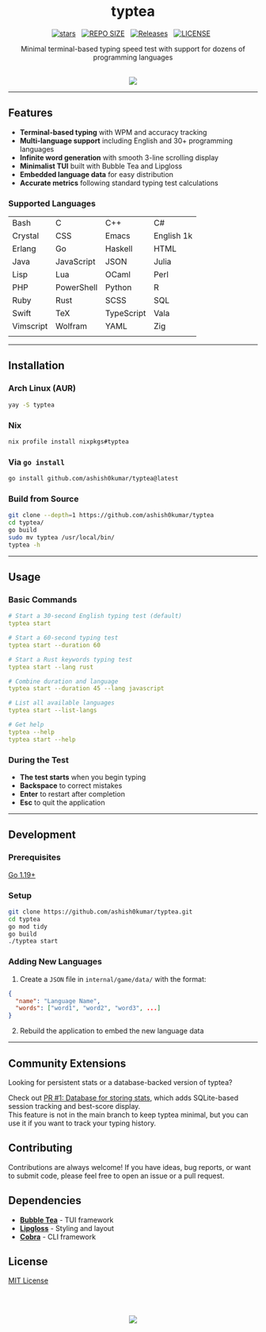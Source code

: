 <h1 align="center">typtea</h1>

<div align="center">
<p>
<a href="https://github.com/ashish0kumar/typtea/stargazers"><img src="https://img.shields.io/github/stars/ashish0kumar/typtea?style=for-the-badge&logo=starship&color=C9CBFF&logoColor=C9CBFF&labelColor=302D41" alt="stars"><a>&nbsp;&nbsp;
<a href="https://github.com/ashish0kumar/typtea/"><img src="https://img.shields.io/github/repo-size/ashish0kumar/typtea?style=for-the-badge&logo=hyprland&logoColor=f9e2af&label=Size&labelColor=302D41&color=f9e2af" alt="REPO SIZE"></a>&nbsp;&nbsp;
<a href="https://github.com/ashish0kumar/typtea/releases"><img src="https://img.shields.io/github/v/release/ashish0kumar/typtea?style=for-the-badge&logo=github&logoColor=eba0ac&label=Release&labelColor=302D41&color=eba0ac" alt="Releases"></a>&nbsp;&nbsp;
<a href="https://github.com/ashish0kumar/typtea/blob/main/LICENSE"><img src="https://img.shields.io/github/license/ashish0kumar/typtea?style=for-the-badge&logo=&color=CBA6F7&logoColor=CBA6F7&labelColor=302D41" alt="LICENSE"></a>&nbsp;&nbsp;
</p>
</div>

<p align="center">Minimal terminal-based typing speed test with support for dozens of programming languages</p>

<br>
<div align="center">
<img src="assets/example.gif" />
</div>

---

## Features

- **Terminal-based typing** with WPM and accuracy tracking
- **Multi-language support** including English and 30+ programming languages
- **Infinite word generation** with smooth 3-line scrolling display
- **Minimalist TUI** built with Bubble Tea and Lipgloss
- **Embedded language data** for easy distribution
- **Accurate metrics** following standard typing test calculations

### Supported Languages

| | | | |
|-----------|-----------|-----------|-----------|
| Bash      | C         | C++       | C#        |
| Crystal   | CSS       | Emacs     | English 1k|
| Erlang    | Go        | Haskell   | HTML      |
| Java      | JavaScript| JSON      | Julia     |
| Lisp      | Lua       | OCaml     | Perl      |
| PHP       | PowerShell| Python    | R         |
| Ruby      | Rust      | SCSS      | SQL       |
| Swift     | TeX       | TypeScript| Vala      |
| Vimscript | Wolfram   | YAML      | Zig       |
| | | | |

---

## Installation

### Arch Linux (AUR)

```bash
yay -S typtea
```

### Nix

```bash
nix profile install nixpkgs#typtea
```

### Via `go install`

```bash
go install github.com/ashish0kumar/typtea@latest
```

### Build from Source

```bash
git clone --depth=1 https://github.com/ashish0kumar/typtea
cd typtea/
go build
sudo mv typtea /usr/local/bin/
typtea -h
```

---

## Usage

### Basic Commands

```yaml
# Start a 30-second English typing test (default)
typtea start

# Start a 60-second typing test
typtea start --duration 60

# Start a Rust keywords typing test
typtea start --lang rust

# Combine duration and language
typtea start --duration 45 --lang javascript

# List all available languages
typtea start --list-langs

# Get help
typtea --help
typtea start --help
```

### During the Test

- **The test starts** when you begin typing
- **Backspace** to correct mistakes
- **Enter** to restart after completion
- **Esc** to quit the application

---

## Development

### Prerequisites

[Go 1.19+](https://go.dev/doc/install)

### Setup

```bash
git clone https://github.com/ashish0kumar/typtea.git
cd typtea
go mod tidy
go build
./typtea start
```

### Adding New Languages

1. Create a `JSON` file in `internal/game/data/` with the format:

```json
{
  "name": "Language Name",
  "words": ["word1", "word2", "word3", ...]
}
```

2. Rebuild the application to embed the new language data

---

## Community Extensions

Looking for persistent stats or a database-backed version of typtea?

Check out [PR #1: Database for storing stats](https://github.com/ashish0kumar/typtea/pull/1), which adds SQLite-based session tracking and best-score display.  
This feature is not in the main branch to keep typtea minimal, but you can use it if you want to track your typing history.

## Contributing

Contributions are always welcome! If you have ideas, bug reports, or want to submit code, please feel free to open an issue or a pull request.

## Dependencies

- [**Bubble Tea**](https://github.com/charmbracelet/bubbletea) - TUI framework
- [**Lipgloss**](https://github.com/charmbracelet/lipgloss) - Styling and layout
- [**Cobra**](https://github.com/spf13/cobra) - CLI framework

## License

[MIT License](LICENSE)

<br><br>

<p align="center">
	<img src="https://raw.githubusercontent.com/catppuccin/catppuccin/main/assets/footers/gray0_ctp_on_line.svg?sanitize=true" />
</p>
